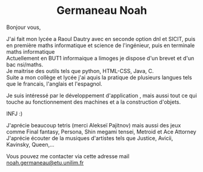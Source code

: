 <h1 align = "center"> Germaneau Noah </h1>
Bonjour vous,  
  
J'ai fait mon lycée a Raoul Dautry avec en seconde option dnl et SICIT, puis en première maths informatique et science de l'ingénieur, puis en terminale maths informatique  
Actuellement en BUT1 informaique a limoges je dispose d'un brevet et d'un bac nsi/maths.  
Je maitrise des outils tels que python, HTML-CSS, Java, C.  
Suite a mon collège et lycée j'ai aquis la pratique de plusieurs langues tels que le francais, l'anglais et l'espagnol.  

Je suis intéressé par le développement d'application , mais aussi tout ce qui touche au fonctionnement des machines et a la construction d'objets.  

INFJ :)

J'aprécie beaucoup tetris (merci Alekseï Pajitnov) mais aussi des jeux comme Final fantasy, Persona, Shin megami tensei, Metroid et Ace Attorney  
J'aprécie écouter de la musiques d'artistes tels que Justice, Avicii, Kavinsky, Queen,...

Vous pouvez me contacter via cette adresse mail noah.germaneau@etu.unilim.fr 

